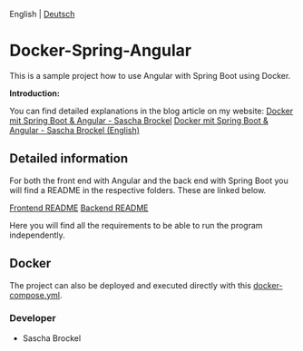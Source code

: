 English | [Deutsch](/README-DE.md)

# Docker-Spring-Angular

This is a sample project how to use Angular with Spring Boot using Docker.

**Introduction:**

You can find detailed explanations in the blog article on my website:
[Docker mit Spring Boot & Angular - Sascha Brockel](https://sascha-brockel.de/docker-spring-boot-angular)
[Docker mit Spring Boot & Angular - Sascha Brockel (English)](https://sascha-brockel.de/en/docker-spring-boot-angular)

## Detailed information

For both the front end with Angular and the back end with Spring Boot you will find a README in the respective folders. These are linked below.

[Frontend README](https://github.com/saschabrockel/docker-spring-angular/blob/master/frontend/README.md)
[Backend README](https://github.com/saschabrockel/docker-spring-angular/blob/master/backend/README.md)

Here you will find all the requirements to be able to run the program independently.

## Docker

The project can also be deployed and executed directly with this [docker-compose.yml](https://github.com/saschabrockel/docker-spring-angular/blob/master/docker/docker-compose.yml).

### Developer
* Sascha Brockel
